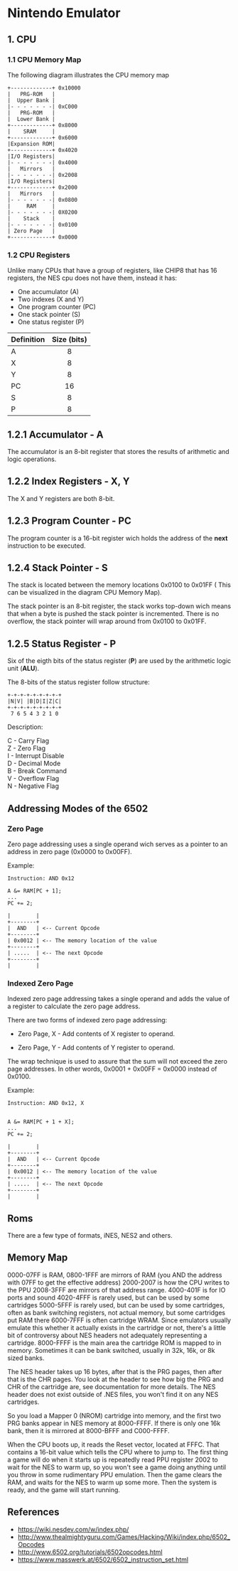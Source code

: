 # Nintendo Emulator

## 1. CPU

### 1.1 CPU Memory Map

The following diagram illustrates the CPU memory map

    +-------------+ 0x10000
    |   PRG-ROM   |
    |  Upper Bank |
    |- - - - - - -| 0xC000
    |   PRG-ROM   |
    |  Lower Bank |
    +-------------+ 0x8000
    |    SRAM     |
    +-------------+ 0x6000
    |Expansion ROM|
    +-------------+ 0x4020
    |I/O Registers|
    |- - - - - - -| 0x4000
    |   Mirrors   |
    |- - - - - - -| 0x2008
    |I/O Registers|
    +-------------+ 0x2000
    |   Mirrors   |
    |- - - - - - -| 0x0800
    |     RAM     |
    |- - - - - - -| 0X0200
    |    Stack    |
    |- - - - - - -| 0x0100
    | Zero Page   |
    +-------------+ 0x0000

### 1.2 CPU Registers

Unlike many CPUs that have a group of registers, like CHIP8 that has 16 registers, the NES cpu does not have them, instead it has:

 - One accumulator (A)
 - Two indexes (X and Y)
 - One program counter (PC)
 - One stack pointer (S)
 - One status register (P)

| Definition | Size (bits)|
|------------|:----------:|
| A          | 8          |
| X          | 8          |
| Y          | 8          |
| PC         | 16         |
| S          | 8          |
| P          | 8          |

## 1.2.1 Accumulator - A

The accumulator is an 8-bit register that stores the results of arithmetic and logic operations.

## 1.2.2 Index Registers - X, Y

The X and Y registers are both 8-bit.

## 1.2.3 Program Counter - PC

The program counter is a 16-bit register wich holds the address of the **next** instruction to be executed.

## 1.2.4 Stack Pointer - S

The stack is located between the memory locations 0x0100 to 0x01FF ( This can be visualized in the diagram CPU Memory Map).

The stack pointer is an 8-bit register, the stack works top-down wich means that when a byte is pushed the stack pointer is incremented. There is no overflow, the stack pointer will wrap around from 0x0100 to 0x01FF.

## 1.2.5 Status Register - P

Six of the eigth bits of the status register (**P**) are used by the arithmetic logic unit (**ALU**).

The 8-bits of the status register follow structure:

    +-+-+-+-+-+-+-+-+ 
    |N|V| |B|D|I|Z|C|
    +-+-+-+-+-+-+-+-+
     7 6 5 4 3 2 1 0

Description:

C - Carry Flag        <br>
Z - Zero Flag         <br>
I - Interrupt Disable <br>
D - Decimal Mode      <br>
B - Break Command     <br>
V - Overflow Flag     <br>
N - Negative Flag 

## Addressing Modes of the 6502

### Zero Page

Zero page addressing uses a single operand wich serves as a pointer to an address in zero page (0x0000 to 0x00FF).

Example:

    Instruction: AND 0x12

    A &= RAM[PC + 1];
    ...
    PC += 2;

    |        |
    +--------+
    |  AND   | <-- Current Opcode 
    +--------+
    | 0x0012 | <-- The memory location of the value
    +--------+
    | .....  | <-- The next Opcode
    +--------+
    |        |


### Indexed Zero Page

Indexed zero page addressing takes a single operand and adds the value of a register to calculate the zero page address.

There are two forms of indexed zero page addressing:

- Zero Page, X - Add contents of X register to operand.

- Zero Page, Y - Add contents of Y register to operand.

The wrap technique is used to assure that the sum will not exceed the zero page addresses. In other words, 0x0001 + 0x00FF = 0x0000 instead of 0x0100.

Example:

    Instruction: AND 0x12, X


    A &= RAM[PC + 1 + X];
    ...
    PC += 2;

    |        |
    +--------+
    |  AND   | <-- Current Opcode 
    +--------+
    | 0x0012 | <-- The memory location of the value
    +--------+
    | .....  | <-- The next Opcode
    +--------+
    |        |

## Roms

There are a few type of formats, iNES, NES2 and others.

## Memory Map

0000-07FF is RAM, 
0800-1FFF are mirrors of RAM (you AND the address with 07FF to get the effective address)
2000-2007 is how the CPU writes to the PPU
2008-3FFF are mirrors of that address range.
4000-401F is for IO ports and sound
4020-4FFF is rarely used, but can be used by some cartridges
5000-5FFF is rarely used, but can be used by some cartridges, often as bank switching registers, not actual memory, but some cartridges put RAM there
6000-7FFF is often cartridge WRAM. Since emulators usually emulate this whether it actually exists in the cartridge or not, there's a little bit of controversy about NES headers not adequately representing a cartridge.
8000-FFFF is the main area the cartridge ROM is mapped to in memory. Sometimes it can be bank switched, usually in 32k, 16k, or 8k sized banks.

The NES header takes up 16 bytes, after that is the PRG pages, then after that is the CHR pages. You look at the header to see how big the PRG and CHR of the cartridge are, see documentation for more details. The NES header does not exist outside of .NES files, you won't find it on any NES cartridges.

So you load a Mapper 0 (NROM) cartridge into memory, and the first two PRG banks appear in NES memory at 8000-FFFF. If there is only one 16k bank, then it is mirrored at 8000-BFFF and C000-FFFF.

When the CPU boots up, it reads the Reset vector, located at FFFC. That contains a 16-bit value which tells the CPU where to jump to.
The first thing a game will do when it starts up is repeatedly read PPU register 2002 to wait for the NES to warm up, so you won't see a game doing anything until you throw in some rudimentary PPU emulation.
Then the game clears the RAM, and waits for the NES to warm up some more. Then the system is ready, and the game will start running.

## References

- https://wiki.nesdev.com/w/index.php/
- http://www.thealmightyguru.com/Games/Hacking/Wiki/index.php/6502_Opcodes
- http://www.6502.org/tutorials/6502opcodes.html
- https://www.masswerk.at/6502/6502_instruction_set.html
